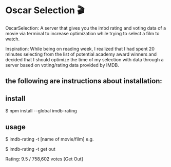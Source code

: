 # Oscar Selection 🎬
OscarSelection: A server that gives you the imbd rating and voting data of a movie via terminal to increase optimization while trying to select a film to watch. 

Inspiration: While being on reading week, I realized that I had spent 20 minutes selecting from the list of potential academy award winners and decided that I should optimize the time of my selection with data through a server based on voting/rating data provided by IMDB.


## the following are instructions about installation:

## install

$ npm install --global imdb-rating

## usage

$ imdb-rating -t [name of movie/film]
e.g.

$ imdb-rating -t get out

Rating: 9.5 / 758,602 votes [Get Out]
